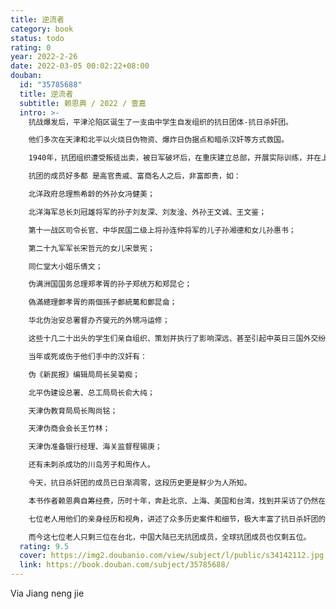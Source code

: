 ```yaml
---
title: 逆流者
category: book
status: todo
rating: 0
year: 2022-2-26
date: 2022-03-05 00:02:22+08:00
douban:
  id: "35785688"
  title: 逆流者
  subtitle: 赖恩典 / 2022 / 壹嘉
  intro: >-
    抗战爆发后，平津沦陷区诞生了一支由中学生自发组织的抗日团体-抗日杀奸团。

    他们多次在天津和北平以火烧日伪物资、爆炸日伪据点和暗杀汉奸等方式救国。

    1940年，抗团组织遭受叛徒出卖，被日军破坏后，在重庆建立总部，开展实际训练，并在上海实施一系列救国行动。

    抗团的成员好多都 是高官贵戚、富商名人之后，非富即贵，如：

    北洋政府总理熊希龄的外孙女冯健美；

    北洋海军总长刘冠雄将军的孙子刘友深、刘友淦、外孙王文诚、王文鉴；

    第十一战区司令长官、中华民国二级上将孙连仲将军的儿子孙湘德和女儿孙惠书；

    第二十九军军长宋哲元的女儿宋景宪；

    同仁堂大小姐乐倩文；

    伪满洲国国务总理郑孝胥的孙子郑统万和郑昆仑；

    偽滿總理鄭孝胥的兩個孫子鄭統萬和鄭昆侖；

    华北伪治安总署督办齐燮元的外甥冯运修；

    这些十几二十出头的学生们亲自组织、策划并执行了影响深远、甚至引起中英日三国外交纷争的暗杀活动。

    当年或死或伤于他们手中的汉奸有：

    伪《新民报》编辑局局长吴菊痴；

    北平伪建设总署、总工局局长俞大纯；

    天津伪教育局局长陶尚铭；

    天津伪商会会长王竹林；

    天津伪准备银行经理、海关监督程锡庚；

    还有未刺杀成功的川岛芳子和周作人。

    今天，抗日杀奸团的成员已日渐凋零，这段历史更是鲜少为人所知。

    本书作者赖恩典自筹经费，历时十年，奔赴北京、上海、美国和台湾，找到并采访了仍然在世的七位抗日杀奸团成员，录制下宝贵的视频资料，并从中整理出30几万字的口述历史，汇编成这本《逆流者》，为这段历史保留下珍贵的第一手资料。

    七位老人用他们的亲身经历和视角，讲述了众多历史案件和细节，极大丰富了抗日杀奸团的历史，为了解和研究这段历史的人，尽可能地立体还原和佐证。

    而今这七位老人只剩三位在台北，中国大陆已无抗团成员，全球抗团成员也仅剩五位。
  rating: 9.5
  cover: https://img2.doubanio.com/view/subject/l/public/s34142112.jpg
  link: https://book.douban.com/subject/35785688/
---
```


Via Jiang neng jie 

